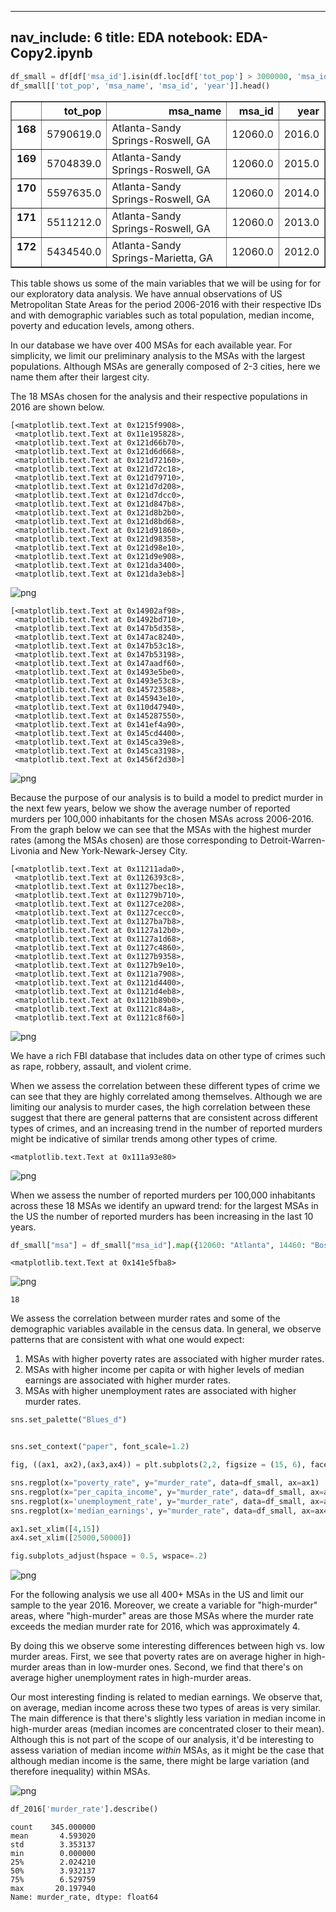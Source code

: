 
---
nav_include: 6
title: EDA
notebook: EDA-Copy2.ipynb
---











```python
df_small = df[df['msa_id'].isin(df.loc[df['tot_pop'] > 3000000, 'msa_id'])]
df_small[['tot_pop', 'msa_name', 'msa_id', 'year']].head()

```





<div>
<style>
    .dataframe thead tr:only-child th {
        text-align: right;
    }

    .dataframe thead th {
        text-align: left;
    }

    .dataframe tbody tr th {
        vertical-align: top;
    }
</style>
<table border="1" class="dataframe">
  <thead>
    <tr style="text-align: right;">
      <th></th>
      <th>tot_pop</th>
      <th>msa_name</th>
      <th>msa_id</th>
      <th>year</th>
    </tr>
  </thead>
  <tbody>
    <tr>
      <th>168</th>
      <td>5790619.0</td>
      <td>Atlanta-Sandy Springs-Roswell, GA</td>
      <td>12060.0</td>
      <td>2016.0</td>
    </tr>
    <tr>
      <th>169</th>
      <td>5704839.0</td>
      <td>Atlanta-Sandy Springs-Roswell, GA</td>
      <td>12060.0</td>
      <td>2015.0</td>
    </tr>
    <tr>
      <th>170</th>
      <td>5597635.0</td>
      <td>Atlanta-Sandy Springs-Roswell, GA</td>
      <td>12060.0</td>
      <td>2014.0</td>
    </tr>
    <tr>
      <th>171</th>
      <td>5511212.0</td>
      <td>Atlanta-Sandy Springs-Roswell, GA</td>
      <td>12060.0</td>
      <td>2013.0</td>
    </tr>
    <tr>
      <th>172</th>
      <td>5434540.0</td>
      <td>Atlanta-Sandy Springs-Marietta, GA</td>
      <td>12060.0</td>
      <td>2012.0</td>
    </tr>
  </tbody>
</table>
</div>



This table shows us some of the main variables that we will be using for for our exploratory data analysis. We have annual observations of US Metropolitan State Areas for the period 2006-2016 with their respective IDs and with demographic variables such as total population, median income, poverty and education levels, among others. 









In our database we have over 400 MSAs for each available year. For simplicity, we limit our preliminary analysis to the MSAs with the largest populations. Although MSAs are generally composed of 2-3 cities, here we name them after their largest city. 

The 18 MSAs chosen for the analysis and their respective populations in 2016 are shown below. 








    [<matplotlib.text.Text at 0x1215f9908>,
     <matplotlib.text.Text at 0x11e195828>,
     <matplotlib.text.Text at 0x121d66b70>,
     <matplotlib.text.Text at 0x121d6d668>,
     <matplotlib.text.Text at 0x121d72160>,
     <matplotlib.text.Text at 0x121d72c18>,
     <matplotlib.text.Text at 0x121d79710>,
     <matplotlib.text.Text at 0x121d7d208>,
     <matplotlib.text.Text at 0x121d7dcc0>,
     <matplotlib.text.Text at 0x121d847b8>,
     <matplotlib.text.Text at 0x121d8b2b0>,
     <matplotlib.text.Text at 0x121d8bd68>,
     <matplotlib.text.Text at 0x121d91860>,
     <matplotlib.text.Text at 0x121d98358>,
     <matplotlib.text.Text at 0x121d98e10>,
     <matplotlib.text.Text at 0x121d9e908>,
     <matplotlib.text.Text at 0x121da3400>,
     <matplotlib.text.Text at 0x121da3eb8>]




![png](EDA-Copy2_files/EDA-Copy2_8_1.png)





















    [<matplotlib.text.Text at 0x14902af98>,
     <matplotlib.text.Text at 0x1492bd710>,
     <matplotlib.text.Text at 0x147b5d358>,
     <matplotlib.text.Text at 0x147ac8240>,
     <matplotlib.text.Text at 0x147b53c18>,
     <matplotlib.text.Text at 0x147b53198>,
     <matplotlib.text.Text at 0x147aadf60>,
     <matplotlib.text.Text at 0x1493e5be0>,
     <matplotlib.text.Text at 0x1493e53c8>,
     <matplotlib.text.Text at 0x145723588>,
     <matplotlib.text.Text at 0x145943e10>,
     <matplotlib.text.Text at 0x110d47940>,
     <matplotlib.text.Text at 0x145287550>,
     <matplotlib.text.Text at 0x141ef4a90>,
     <matplotlib.text.Text at 0x145cd4400>,
     <matplotlib.text.Text at 0x145ca39e8>,
     <matplotlib.text.Text at 0x145ca3198>,
     <matplotlib.text.Text at 0x1456f2d30>]




![png](EDA-Copy2_files/EDA-Copy2_12_1.png)


Because the purpose of our analysis is to build a model to predict murder in the next few years, below we show the average number of reported murders per 100,000 inhabitants for the chosen MSAs across 2006-2016. From the graph below we can see that the MSAs with the highest murder rates (among the MSAs chosen) are those corresponding to Detroit-Warren-Livonia and New York-Newark-Jersey City. 








    [<matplotlib.text.Text at 0x11211ada0>,
     <matplotlib.text.Text at 0x1126393c8>,
     <matplotlib.text.Text at 0x1127bec18>,
     <matplotlib.text.Text at 0x11279b710>,
     <matplotlib.text.Text at 0x1127ce208>,
     <matplotlib.text.Text at 0x1127cecc0>,
     <matplotlib.text.Text at 0x1127ba7b8>,
     <matplotlib.text.Text at 0x1127a12b0>,
     <matplotlib.text.Text at 0x1127a1d68>,
     <matplotlib.text.Text at 0x1127c4860>,
     <matplotlib.text.Text at 0x1127b9358>,
     <matplotlib.text.Text at 0x1127b9e10>,
     <matplotlib.text.Text at 0x1121a7908>,
     <matplotlib.text.Text at 0x1121d4400>,
     <matplotlib.text.Text at 0x1121d4eb8>,
     <matplotlib.text.Text at 0x1121b89b0>,
     <matplotlib.text.Text at 0x1121c84a8>,
     <matplotlib.text.Text at 0x1121c8f60>]




![png](EDA-Copy2_files/EDA-Copy2_14_1.png)






We have a rich FBI database that includes data on other type of crimes such as rape, robbery, assault, and violent crime.

When we assess the correlation between these different types of crime we can see that they are highly correlated among themselves. Although we are limiting our analysis to murder cases, the high correlation between these  suggest that there are general patterns that are consistent across different types of crimes, and an increasing trend in the number of reported murders might be indicative of similar trends among other types of crime. 








    <matplotlib.text.Text at 0x111a93e80>




![png](EDA-Copy2_files/EDA-Copy2_17_1.png)






When we assess the number of reported murders per 100,000 inhabitants across these 18 MSAs we identify an upward trend: for the largest MSAs in the US the number of reported murders has been increasing in the last 10 years. 



```python
df_small["msa"] = df_small["msa_id"].map({12060: "Atlanta", 14460: "Boston", 16980: "Chicago", 19100: "Dallas", 19820: "Detroit", 26420: "Houston", 31100: "Los Angeles", 33100: "Miami", 33460: "Minneapolis", 35620: "New York", 37980: "Philadelphia", 38060: "Phoenix", 40140: "Riverside", 41740: "San Diego", 41860: "San Francisco", 42660: "Seattle", 45300: "Tampa", 47900:"Washington"})


```









    <matplotlib.text.Text at 0x141e5fba8>




![png](EDA-Copy2_files/EDA-Copy2_21_1.png)









    18







We assess the correlation between murder rates and some of the demographic variables available in the census data. In general, we observe patterns that are consistent with what one would expect:

1. MSAs with higher poverty rates are associated with higher murder rates.
2. MSAs with higher income per capita or with higher levels of median earnings are associated with higher murder rates. 
3. MSAs with higher unemployment rates are associated with higher murder rates. 



```python
sns.set_palette("Blues_d")


sns.set_context("paper", font_scale=1.2)                                                  

fig, ((ax1, ax2),(ax3,ax4)) = plt.subplots(2,2, figsize = (15, 6), facecolor = 'w', edgecolor = 'k', sharey = False)

sns.regplot(x="poverty_rate", y="murder_rate", data=df_small, ax=ax1)
sns.regplot(x="per_capita_income", y="murder_rate", data=df_small, ax=ax2)
sns.regplot(x='unemployment_rate', y="murder_rate", data=df_small, ax=ax3)
sns.regplot(x='median_earnings', y="murder_rate", data=df_small, ax=ax4)

ax1.set_xlim([4,15]) 
ax4.set_xlim([25000,50000]) 

fig.subplots_adjust(hspace = 0.5, wspace=.2)


```



![png](EDA-Copy2_files/EDA-Copy2_25_0.png)


For the following analysis we use all 400+ MSAs in the US and limit our sample to the year 2016. Moreover, we create a variable for "high-murder" areas, where "high-murder" areas are those MSAs where the murder rate exceeds the median murder rate for 2016, which was approximately 4. 

By doing this we observe some interesting differences between high vs. low murder areas. First, we see that poverty rates are on average higher in high-murder areas than in low-murder ones. Second, we find that there's on average higher unemployment rates in high-murder areas. 

Our most interesting finding is related to median earnings. We observe that, on average, median income across these two types of areas is very similar. The main difference is that there's slightly less variation in median income in high-murder areas (median incomes are concentrated closer to their mean). Although this is not part of the scope of our analysis, it'd be interesting to assess variation of median income *within* MSAs, as it might be the case that although median income is the same, there might be large variation (and therefore inequality) within MSAs. 







![png](EDA-Copy2_files/EDA-Copy2_27_0.png)




```python
df_2016['murder_rate'].describe()

```





    count    345.000000
    mean       4.593020
    std        3.353137
    min        0.000000
    25%        2.024210
    50%        3.932137
    75%        6.529759
    max       20.197940
    Name: murder_rate, dtype: float64


